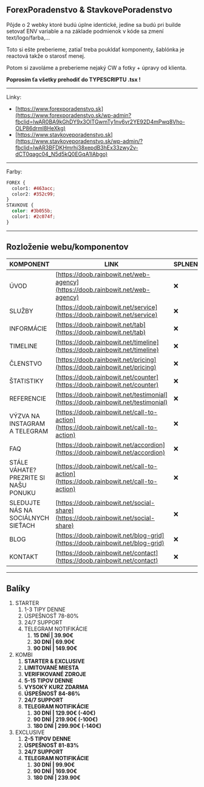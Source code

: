 ## ForexPoradenstvo & StavkovePoradenstvo

Pôjde o 2 webky ktoré budú úplne identické, jedine sa budú pri builde setovať ENV variable a na základe podmienok v kóde sa zmení text/logo/farba,…

Toto si ešte preberieme, zatiaľ treba poukldať komponenty, šablónka je reactová takže o starosť menej.

Potom si zavoláme a preberieme nejaký CW a fotky + úpravy od klienta.

**Poprosím ťa všetky prehodiť do TYPESCRIPTU .tsx !**

---

Linky:

- [https://www.forexporadenstvo.sk](https://www.forexporadenstvo.sk/wp-admin?fbclid=IwAR0BA9kGhDY9x3OlTGwmTy1nv6vr2YE92D4mPwq8Vho-OLP86drml8HeXkg)
- [https://www.stavkoveporadenstvo.sk](https://www.stavkoveporadenstvo.sk/wp-admin/?fbclid=IwAR3BFDKHmrhj38xepdB3hEx33zwy2v-dCT0qagc04_N5d5kQ0EGqA1lAbgo)

---

Farby:

```css
FOREX {
  color1: #463acc;
  color2: #352c99;
}
STAVKOVE {
  color: #3b055b;
  color1: #2c074f;
}
```

---

## Rozloženie webu/komponentov

| KOMPONENT                             | LINK                                                                                   | SPLNENÉ |
| ------------------------------------- | -------------------------------------------------------------------------------------- | ------- |
| ÚVOD                                  | [https://doob.rainbowit.net/web-agency](https://doob.rainbowit.net/web-agency)         | ❌      |
| SLUŽBY                                | [https://doob.rainbowit.net/service](https://doob.rainbowit.net/service)               | ❌      |
| INFORMÁCIE                            | [https://doob.rainbowit.net/tab](https://doob.rainbowit.net/tab)                       | ❌      |
| TIMELINE                              | [https://doob.rainbowit.net/timeline](https://doob.rainbowit.net/timeline)             | ❌      |
| ČLENSTVO                              | [https://doob.rainbowit.net/pricing](https://doob.rainbowit.net/pricing)               | ❌      |
| ŠTATISTIKY                            | [https://doob.rainbowit.net/counter](https://doob.rainbowit.net/counter)               | ❌      |
| REFERENCIE                            | [https://doob.rainbowit.net/testimonial](https://doob.rainbowit.net/testimonial)       | ❌      |
| VÝZVA NA INSTAGRAM A TELEGRAM         | [https://doob.rainbowit.net/call-to-action](https://doob.rainbowit.net/call-to-action) | ❌      |
| FAQ                                   | [https://doob.rainbowit.net/accordion](https://doob.rainbowit.net/accordion)           | ❌      |
| STÁLE VÁHATE? PREZRITE SI NAŠU PONUKU | [https://doob.rainbowit.net/call-to-action](https://doob.rainbowit.net/call-to-action) | ❌      |
| SLEDUJTE NÁS NA SOCIÁLNYCH SIEŤACH    | [https://doob.rainbowit.net/social-share](https://doob.rainbowit.net/social-share)     | ❌      |
| BLOG                                  | [https://doob.rainbowit.net/blog-grid](https://doob.rainbowit.net/blog-grid)           | ❌      |
| KONTAKT                               | [https://doob.rainbowit.net/contact](https://doob.rainbowit.net/contact)               | ❌      |

---

## Balíky

1.  STARTER
    1.  1-3 TIPY DENNE
    2.  ÚSPEŠNOSŤ 78-80%
    3.  24/7 SUPPORT
    4.  TELEGRAM NOTIFIKÁCIE
        1.  **15 DNÍ | 39.90€**
        2.  **30 DNÍ | 69.90€**
        3.  **90 DNÍ | 149.90€**
2.  KOMBI
    1.  **STARTER & EXCLUSIVE**
    2.  **LIMITOVANÉ MIESTA**
    3.  **VERIFIKOVANÉ ZDROJE**
    4.  **5-15 TIPOV DENNE**
    5.  **VYSOKÝ KURZ ZDARMA**
    6.  **ÚSPEŠNOSŤ 84-86%**
    7.  **24/7 SUPPORT**
    8.  **TELEGRAM NOTIFIKÁCIE**
        1.  **30 DNÍ | 129.90€ (-40€)**
        2.  **90 DNÍ | 219.90€ (-100€)**
        3.  **180 DNÍ | 299.90€ (-140€)**
3.  EXCLUSIVE
    1.  **2-5 TIPOV DENNE**
    2.  **ÚSPEŠNOSŤ 81-83%**
    3.  **24/7 SUPPORT**
    4.  **TELEGRAM NOTIFIKÁCIE**
        1.  **30 DNÍ | 99.90€**
        2.  **90 DNÍ | 169.90€**
        3.  **180 DNÍ | 239.90€**
